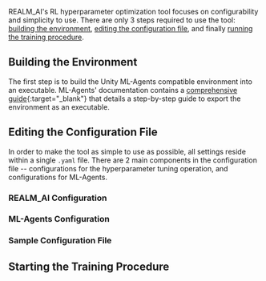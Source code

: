<!-- This section describes the steps required to get up and running with the hyperparameter optimization tool. The following subsections go according to the sequence of steps. -->
REALM_AI's RL hyperparameter optimization tool focuses on configurability and simplicity to use. There are only 3 steps required to use the tool: [building the environment](#building-the-environment), [editing the configuration file](#edit-the-configuration-file), and finally [running the training procedure](#starting-the-training-procedure).

## Building the Environment
The first step is to build the Unity ML-Agents compatible environment into an executable. ML-Agents' documentation contains a [comprehensive guide](https://github.com/Unity-Technologies/ml-agents/blob/main/docs/Learning-Environment-Executable.md){:target="_blank"} that details a step-by-step guide to export the environment as an executable. 

## Editing the Configuration File
In order to make the tool as simple to use as possible, all settings reside within a single `.yaml` file. There are 2 main components in the configuration file -- configurations for the hyperparameter tuning operation, and configurations for ML-Agents.

### REALM_AI Configuration

### ML-Agents Configuration

### Sample Configuration File

## Starting the Training Procedure